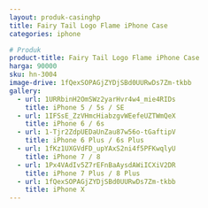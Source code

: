 ```yaml
---
layout: produk-casinghp
title: Fairy Tail Logo Flame iPhone Case
categories: iphone

# Produk
product-title: Fairy Tail Logo Flame iPhone Case
harga: 90000
sku: hn-3004
image-drive: 1fQexSOPAGjZYDjSBd0UURwDs7Zm-tkbb
gallery:
  - url: 1URRbinH2OmSWz2yarHvr4w4_mie4RIDs
    title: iPhone 5 / 5s / SE
  - url: 1IFSsE_ZzVHmcHiabzgvWEefeUZTWmQeX
    title: iPhone 6 / 6s
  - url: 1-Tjr2ZdpUEDaUnZau87w56o-tGaftipV
    title: iPhone 6 Plus / 6s Plus
  - url: 1fKz1UXGVdFD_upYAxS2ni4f5PFKwqlyU
    title: iPhone 7 / 8
  - url: 1Px4VAdIv5Z7rEFnBaAysdAWiICXiV2DR
    title: iPhone 7 Plus / 8 Plus
  - url: 1fQexSOPAGjZYDjSBd0UURwDs7Zm-tkbb
    title: iPhone X
---
```

